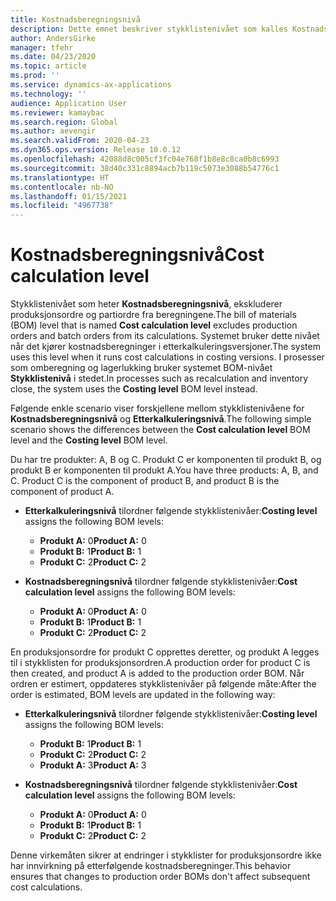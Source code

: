 ```yaml
---
title: Kostnadsberegningsnivå
description: Dette emnet beskriver stykklistenivået som kalles Kostnadsberegningsnivå. Dette stykklistenivået utelukker produksjons- og partiordrer fra beregningene.
author: AndersGirke
manager: tfehr
ms.date: 04/23/2020
ms.topic: article
ms.prod: ''
ms.service: dynamics-ax-applications
ms.technology: ''
audience: Application User
ms.reviewer: kamaybac
ms.search.region: Global
ms.author: aevengir
ms.search.validFrom: 2020-04-23
ms.dyn365.ops.version: Release 10.0.12
ms.openlocfilehash: 42088d8c005cf3fc04e768f1b8e8c8ca0b8c6993
ms.sourcegitcommit: 38d40c331c8894acb7b119c5073e3088b54776c1
ms.translationtype: HT
ms.contentlocale: nb-NO
ms.lasthandoff: 01/15/2021
ms.locfileid: "4967738"
---
```

# <a name="cost-calculation-level"></a><span data-ttu-id="3b551-104">Kostnadsberegningsnivå</span><span class="sxs-lookup"><span data-stu-id="3b551-104">Cost calculation level</span></span>

<span data-ttu-id="3b551-105">Stykklistenivået som heter **Kostnadsberegningsnivå**, ekskluderer produksjonsordre og partiordre fra beregningene.</span><span class="sxs-lookup"><span data-stu-id="3b551-105">The bill of materials (BOM) level that is named **Cost calculation level** excludes production orders and batch orders from its calculations.</span></span> <span data-ttu-id="3b551-106">Systemet bruker dette nivået når det kjører kostnadsberegninger i etterkalkuleringsversjoner.</span><span class="sxs-lookup"><span data-stu-id="3b551-106">The system uses this level when it runs cost calculations in costing versions.</span></span> <span data-ttu-id="3b551-107">I prosesser som omberegning og lagerlukking bruker systemet BOM-nivået **Stykklistenivå** i stedet.</span><span class="sxs-lookup"><span data-stu-id="3b551-107">In processes such as recalculation and inventory close, the system uses the **Costing level** BOM level instead.</span></span>

<span data-ttu-id="3b551-108">Følgende enkle scenario viser forskjellene mellom stykklistenivåene for **Kostnadsberegningsnivå** og **Etterkalkuleringsnivå**.</span><span class="sxs-lookup"><span data-stu-id="3b551-108">The following simple scenario shows the differences between the **Cost calculation level** BOM level and the **Costing level** BOM level.</span></span>

<span data-ttu-id="3b551-109">Du har tre produkter: A, B og C. Produkt C er komponenten til produkt B, og produkt B er komponenten til produkt A.</span><span class="sxs-lookup"><span data-stu-id="3b551-109">You have three products: A, B, and C. Product C is the component of product B, and product B is the component of product A.</span></span>

- <span data-ttu-id="3b551-110">**Etterkalkuleringsnivå** tilordner følgende stykklistenivåer:</span><span class="sxs-lookup"><span data-stu-id="3b551-110">**Costing level** assigns the following BOM levels:</span></span>

    - <span data-ttu-id="3b551-111">**Produkt A:** 0</span><span class="sxs-lookup"><span data-stu-id="3b551-111">**Product A:** 0</span></span>
    - <span data-ttu-id="3b551-112">**Produkt B:** 1</span><span class="sxs-lookup"><span data-stu-id="3b551-112">**Product B:** 1</span></span>
    - <span data-ttu-id="3b551-113">**Produkt C:** 2</span><span class="sxs-lookup"><span data-stu-id="3b551-113">**Product C:** 2</span></span>

- <span data-ttu-id="3b551-114">**Kostnadsberegningsnivå** tilordner følgende stykklistenivåer:</span><span class="sxs-lookup"><span data-stu-id="3b551-114">**Cost calculation level** assigns the following BOM levels:</span></span>

    - <span data-ttu-id="3b551-115">**Produkt A:** 0</span><span class="sxs-lookup"><span data-stu-id="3b551-115">**Product A:** 0</span></span>
    - <span data-ttu-id="3b551-116">**Produkt B:** 1</span><span class="sxs-lookup"><span data-stu-id="3b551-116">**Product B:** 1</span></span>
    - <span data-ttu-id="3b551-117">**Produkt C:** 2</span><span class="sxs-lookup"><span data-stu-id="3b551-117">**Product C:** 2</span></span>

<span data-ttu-id="3b551-118">En produksjonsordre for produkt C opprettes deretter, og produkt A legges til i stykklisten for produksjonsordren.</span><span class="sxs-lookup"><span data-stu-id="3b551-118">A production order for product C is then created, and product A is added to the production order BOM.</span></span> <span data-ttu-id="3b551-119">Når ordren er estimert, oppdateres stykklistenivåer på følgende måte:</span><span class="sxs-lookup"><span data-stu-id="3b551-119">After the order is estimated, BOM levels are updated in the following way:</span></span>

- <span data-ttu-id="3b551-120">**Etterkalkuleringsnivå** tilordner følgende stykklistenivåer:</span><span class="sxs-lookup"><span data-stu-id="3b551-120">**Costing level** assigns the following BOM levels:</span></span>

    - <span data-ttu-id="3b551-121">**Produkt B:** 1</span><span class="sxs-lookup"><span data-stu-id="3b551-121">**Product B:** 1</span></span>
    - <span data-ttu-id="3b551-122">**Produkt C:** 2</span><span class="sxs-lookup"><span data-stu-id="3b551-122">**Product C:** 2</span></span>
    - <span data-ttu-id="3b551-123">**Produkt A:** 3</span><span class="sxs-lookup"><span data-stu-id="3b551-123">**Product A:** 3</span></span>

- <span data-ttu-id="3b551-124">**Kostnadsberegningsnivå** tilordner følgende stykklistenivåer:</span><span class="sxs-lookup"><span data-stu-id="3b551-124">**Cost calculation level** assigns the following BOM levels:</span></span>

    - <span data-ttu-id="3b551-125">**Produkt A:** 0</span><span class="sxs-lookup"><span data-stu-id="3b551-125">**Product A:** 0</span></span>
    - <span data-ttu-id="3b551-126">**Produkt B:** 1</span><span class="sxs-lookup"><span data-stu-id="3b551-126">**Product B:** 1</span></span>
    - <span data-ttu-id="3b551-127">**Produkt C:** 2</span><span class="sxs-lookup"><span data-stu-id="3b551-127">**Product C:** 2</span></span>

<span data-ttu-id="3b551-128">Denne virkemåten sikrer at endringer i stykklister for produksjonsordre ikke har innvirkning på etterfølgende kostnadsberegninger.</span><span class="sxs-lookup"><span data-stu-id="3b551-128">This behavior ensures that changes to production order BOMs don't affect subsequent cost calculations.</span></span>

